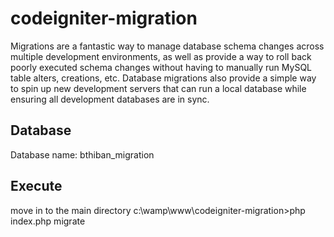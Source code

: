 # codeigniter-migration
Migrations are a fantastic way to manage database schema changes across multiple development environments, as well as provide a way to roll back poorly executed schema changes without having to manually run MySQL table alters, creations, etc. Database migrations also provide a simple way to spin up new development servers that can run a local database while ensuring all development databases are in sync.

## Database
Database name: bthiban_migration

## Execute
move in to the main directory
c:\wamp\www\codeigniter-migration>php index.php migrate